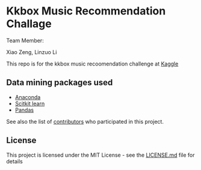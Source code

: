 # Kkbox Music Recommendation Challage

Team Member:

Xiao Zeng, Linzuo Li

This repo is for the kkbox music recoomendation challenge 
at [Kaggle](https://www.kaggle.com/c/kkbox-music-recommendation-challenge)

## Data mining packages used

* [Anaconda](https://anaconda.org/)
* [Scitkit learn](http://http://scikit-learn.org/stable/)
* [Pandas](http://rpandas.pydata.org/)


See also the list of [contributors](https://github.com/your/project/contributors) who participated in this project.

## License

This project is licensed under the MIT License - see the [LICENSE.md](LICENSE.md) file for details

